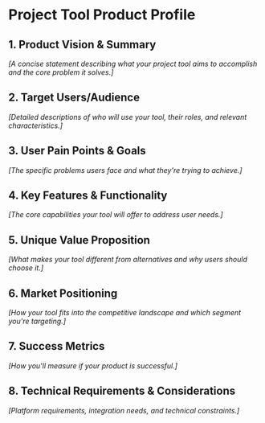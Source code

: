 # Project Tool Product Profile

## 1. Product Vision & Summary
*[A concise statement describing what your project tool aims to accomplish and the core problem it solves.]*

## 2. Target Users/Audience
*[Detailed descriptions of who will use your tool, their roles, and relevant characteristics.]*

## 3. User Pain Points & Goals
*[The specific problems users face and what they're trying to achieve.]*

## 4. Key Features & Functionality
*[The core capabilities your tool will offer to address user needs.]*

## 5. Unique Value Proposition
*[What makes your tool different from alternatives and why users should choose it.]*

## 6. Market Positioning
*[How your tool fits into the competitive landscape and which segment you're targeting.]*

## 7. Success Metrics
*[How you'll measure if your product is successful.]*

## 8. Technical Requirements & Considerations
*[Platform requirements, integration needs, and technical constraints.]*